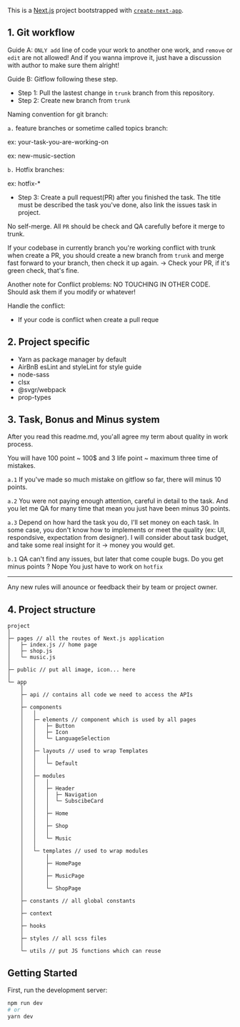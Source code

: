 This is a [Next.js](https://nextjs.org/) project bootstrapped with [`create-next-app`](https://github.com/vercel/next.js/tree/canary/packages/create-next-app).

## 1. Git workflow
Guide A: `ONLY add` line of code your work to another one work, and `remove` or `edit` are not allowed! And if you wanna improve it, just have a discussion with author to make sure them alright!

Guide B: Gitflow following these step.
- Step 1:  Pull the lastest change in `trunk` branch from this repository.
- Step 2: Create new branch from `trunk` 

Naming convention for git branch:

`a.` feature branches or sometime called topics branch: 

ex: your-task-you-are-working-on

ex: new-music-section

`b.` Hotfix branches: 

ex: hotfix-*

- Step 3: Create a pull request(PR) after you finished the task. The title must be described the task you've done, also link the issues task in project. 

No self-merge. All `PR` should be check and QA carefully before it merge to trunk.

If your codebase in currently branch you're working conflict with trunk when create a PR, you should create a new branch from `trunk` and merge fast forward to your branch, then check it up again. -> Check your PR, if it's green check, that's fine. 

Another note for Conflict problems: NO TOUCHING IN OTHER CODE. Should ask them if you modify or whatever!

Handle the conflict:
- If your code is conflict when create a pull reque
## 2. Project specific
- Yarn as package manager by default
- AirBnB esLint and styleLint for style guide
- node-sass
- clsx 
- @svgr/webpack
- prop-types

## 3. Task, Bonus and Minus system
After you read this readme.md, you'all agree my term about quality in work process.

You will have 100 point ~ 100$ and 3 life point ~ maximum three time of mistakes.

`a.1` If you've made so much mistake on gitflow so far, there will minus 10 points.

`a.2` You were not paying enough attention, careful in detail to the task. And you let me QA for many time that mean you just have been minus 30 points.

`a.3` Depend on how hard the task you do, I'll set money on each task. In some case, you don't know how to implements or meet the quality (ex: UI, respondsive, expectation from designer). I will consider about task budget, and take some real insight for it -> money you would get.

`b.1` QA can't find any issues, but later that come couple bugs. Do you get minus points ? Nope You just have to work on `hotfix`

--------

Any new rules will anounce or feedback their by team or project owner.

## 4. Project structure

```
project
│
├─ pages // all the routes of Next.js application
│   ├─ index.js // home page
│   ├─ shop.js
│   └─ music.js
│
├─ public // put all image, icon... here
│
└─ app
    │
    ├─ api // contains all code we need to access the APIs
    │
    ├─ components
    │   │
    │   ├─ elements // component which is used by all pages
    │   │   ├─ Button
    │   │   ├─ Icon
    │   │   └─ LanguageSelection
    │   │
    │   ├─ layouts // used to wrap Templates
    │   │   │
    │   │   └─ Default
    │   │
    │   ├─ modules
    │   │   │
    │   │   ├─ Header
    │   │   │  ├─ Navigation
    │   │   │  └─ SubscibeCard
    │   │   │
    │   │   ├─ Home
    │   │   │
    │   │   ├─ Shop
    │   │   │
    │   │   └─ Music
    │   │
    │   └─ templates // used to wrap modules
    │       │
    │       ├─ HomePage
    │       │
    │       ├─ MusicPage
    │       │
    │       └─ ShopPage
    │
    ├─ constants // all global constants
    │
    ├─ context
    │
    ├─ hooks
    │
    ├─ styles // all scss files
    │
    └─ utils // put JS functions which can reuse
``` 

## Getting Started

First, run the development server:

```bash
npm run dev
# or
yarn dev
```



